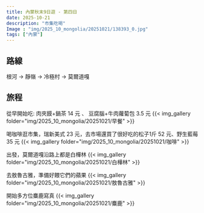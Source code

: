 ```yaml
---
title: 內蒙秋末9日遊 - 第四日
date: 2025-10-21
description: "市集吃喝"
Image : "img/2025_10_mongolia/20251021/138393_0.jpg"
tags: ["內蒙"]
---
```


## 路線
根河 → 靜嶺 → 冷極村 → 莫爾道嘎 

## 旅程

從早開始吃: 肉夾饃+鍋茶 14 元 、 豆腐腦+牛肉蘿蔔包 3.5 元
{{< img_gallery  folder="img/2025_10_mongolia/20251021/早餐" >}}


喝咖啡逛市集，瑞新美式 23 元，去市場還買了很好吃的松子1斤 52 元、野生藍莓 35 元
{{< img_gallery  folder="img/2025_10_mongolia/20251021/咖啡" >}}

出發，莫爾道嘎沿路上都是白樺林
{{< img_gallery  folder="img/2025_10_mongolia/20251021/白樺林" >}}

去敖魯古雅，準備好餵它們的蘋果
{{< img_gallery  folder="img/2025_10_mongolia/20251021/敖魯古雅" >}}

開始多方位麋鹿寫真
{{< img_gallery  folder="img/2025_10_mongolia/20251021/麋鹿" >}}